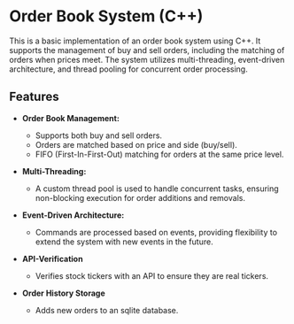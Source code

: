 # Order Book System (C++)

This is a basic implementation of an order book system using C++. It supports the management of buy and sell orders, including the matching of orders when prices meet. The system utilizes multi-threading, event-driven architecture, and thread pooling for concurrent order processing.

## Features

- **Order Book Management:**
  - Supports both buy and sell orders.
  - Orders are matched based on price and side (buy/sell).
  - FIFO (First-In-First-Out) matching for orders at the same price level.
  
- **Multi-Threading:**
  - A custom thread pool is used to handle concurrent tasks, ensuring non-blocking execution for order additions and removals.

- **Event-Driven Architecture:**
  - Commands are processed based on events, providing flexibility to extend the system with new events in the future.
 
- **API-Verification**
  - Verifies stock tickers with an API to ensure they are real tickers.
  
- **Order History Storage**
  - Adds new orders to an sqlite database.
